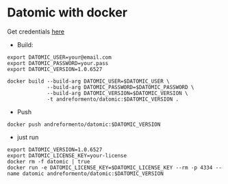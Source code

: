 # Datomic with docker

Get credentials [here](https://my.datomic.com/account)

- Build:
```shell
export DATOMIC_USER=your@email.com
export DATOMIC_PASSWORD=your.pass
export DATOMIC_VERSION=1.0.6527

docker build --build-arg DATOMIC_USER=$DATOMIC_USER \
             --build-arg DATOMIC_PASSWORD=$DATOMIC_PASSWORD \
             --build-arg DATOMIC_VERSION=$DATOMIC_VERSION \
             -t andreformento/datomic:$DATOMIC_VERSION .
```

- Push
```shell
docker push andreformento/datomic:$DATOMIC_VERSION
```

- just run
```shell
export DATOMIC_VERSION=1.0.6527
export DATOMIC_LICENSE_KEY=your-license
docker rm -f datomic | true
docker run -e DATOMIC_LICENSE_KEY=$DATOMIC_LICENSE_KEY --rm -p 4334 --name datomic andreformento/datomic:$DATOMIC_VERSION
```
